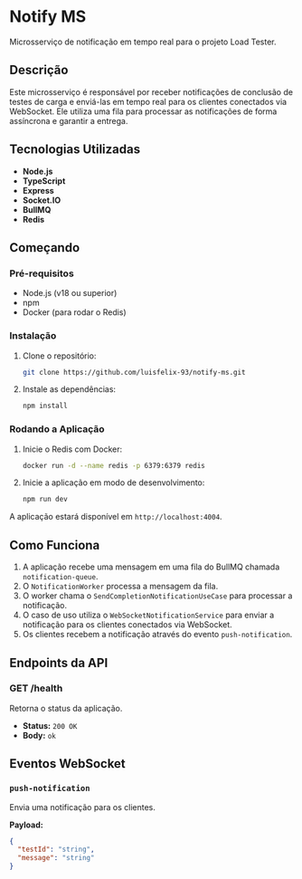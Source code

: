 # Notify MS

Microsserviço de notificação em tempo real para o projeto Load Tester.

## Descrição

Este microsserviço é responsável por receber notificações de conclusão de testes de carga e enviá-las em tempo real para os clientes conectados via WebSocket. Ele utiliza uma fila para processar as notificações de forma assíncrona e garantir a entrega.

## Tecnologias Utilizadas

- **Node.js**
- **TypeScript**
- **Express**
- **Socket.IO**
- **BullMQ**
- **Redis**

## Começando

### Pré-requisitos

- Node.js (v18 ou superior)
- npm
- Docker (para rodar o Redis)

### Instalação

1. Clone o repositório:
   ```bash
   git clone https://github.com/luisfelix-93/notify-ms.git
   ```
2. Instale as dependências:
   ```bash
   npm install
   ```

### Rodando a Aplicação

1. Inicie o Redis com Docker:
   ```bash
   docker run -d --name redis -p 6379:6379 redis
   ```
2. Inicie a aplicação em modo de desenvolvimento:
   ```bash
   npm run dev
   ```

A aplicação estará disponível em `http://localhost:4004`.

## Como Funciona

1. A aplicação recebe uma mensagem em uma fila do BullMQ chamada `notification-queue`.
2. O `NotificationWorker` processa a mensagem da fila.
3. O worker chama o `SendCompletionNotificationUseCase` para processar a notificação.
4. O caso de uso utiliza o `WebSocketNotificationService` para enviar a notificação para os clientes conectados via WebSocket.
5. Os clientes recebem a notificação através do evento `push-notification`.

## Endpoints da API

### GET /health

Retorna o status da aplicação.

- **Status:** `200 OK`
- **Body:** `ok`

## Eventos WebSocket

### `push-notification`

Envia uma notificação para os clientes.

**Payload:**

```json
{
  "testId": "string",
  "message": "string"
}
```
